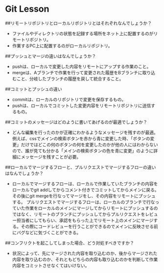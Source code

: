 # Git Lesson

##リモートリポジトリとローカルリポジトリとはそれぞれなんでしょうか？
- ファイルやディレクトリの状態を記録する場所をネット上に配置するのがリモートリポジトリ。
- 作業するPC上に配置するのがローカルリポジトリ。

##プッシュとマージの違いはなんでしょうか？
- pushは、ローカルで変更した内容をリモートにアップする作業のこと。
- mergeは、Aブランチで作業を行って変更された履歴をBブランチに取り込むこと、分岐したブランチの履歴を戻して統合すること。

##コミットとプッシュの違い
- commitは、ローカルのリポジトリで変更を保存するもの。
- pushは、ローカルでコミットした変更内容をリモートリポジトリに送信するもの。


##コミットのメッセージはどのように書いてあげるのが最適でしょうか？
- どんな編集を行ったのかが正確にわかるようなメッセージを残すのが最適。
例えば、cssでメインの検索ボタンを赤から青に変更した時、「ボタンの変更」だけではどこの何のボタンの何を変更したのかが他の人にはわからないので、誰が見ても分かる「メインの検索ボタンの色を青に変更」のように詳細にメッセージを残すことが必要。

##ローカルでマージするフローと、プルリクエストでマージするフローの違いはなんでしょうか？
- ローカルでマージするフローは、ローカルで作業していたブランチの内容をローカルでgit addしてからコメント付きでコミットしてからメインに戻る。その後にgit mergeを行なってマージをし、その内容をリモートにプッシュする。
プルリクエストでマージするフローは、ローカルのブランチで行なっていた作業をローカルのメインにマージしてからリモートにプッシュするのではなく、リモートのブランチにプッシュしてからプルリクエストをレビュー担当者にしてもらい、承認をもらった上でリモート上のメインにマージする。その際にコードレビューを行うことができるのでメインに反映させる前にバグなどに気づくことができる。



##コンフリクトを起こしてしまった場合、どう対処すべきですか？
- 状況によって、先にマージされた内容を取り込むのか、後からマージされた内容を取り込むのか、それともどちらの内容も取り込むのかを判断して作業内容をコミットさせなくてはいけない。